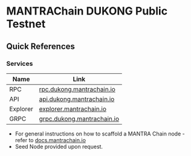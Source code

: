 # MANTRAChain DUKONG Public Testnet

## Quick References

### Services
|Name|Link|
|--|--|
RPC|[rpc.dukong.mantrachain.io](https://rpc.dukong.mantrachain.io:443)
API|[api.dukong.mantrachain.io](https://api.dukong.mantrachain.io)
Explorer|[explorer.mantrachain.io](https://explorer.mantrachain.io)
GRPC|[grpc.dukong.mantrachain.io](https://rpc.dukong.mantrachain.io:443)

- For general instructions on how to scaffold a MANTRA Chain node - refer to [docs.mantrachain.io](https://docs.mantrachain.io)
- Seed Node provided upon request.

